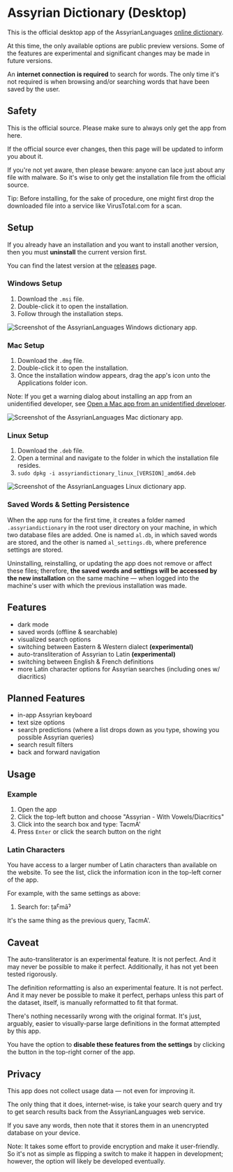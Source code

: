 # Assyrian Dictionary (Desktop)
This is the official desktop app of the AssyrianLanguages [online dictionary](https://assyrianlanguages.org). 

At this time, the only available options are public preview versions. Some of the features are experimental and significant changes may be made in future versions.

An **internet connection is required** to search for words. The only time it's not required is when browsing and/or searching words that have been saved by the user.

## Safety
This is the official source. Please make sure to always only get the app from here.

If the official source ever changes, then this page will be updated to inform you about it.

If you're not yet aware, then please beware: anyone can lace just about any file with malware. So it's wise to only get the installation file from the official source.

Tip: Before installing, for the sake of procedure, one might first drop the downloaded file into a service like VirusTotal.com for a scan.

## Setup
If you already have an installation and you want to install another version, then you must **uninstall** the current version first.

You can find the latest version at the [releases](https://github.com/AssyrianLanguages/Assyrian-Dictionary-Desktop/releases/) page.

### Windows Setup
1. Download the `.msi` file.
2. Double-click it to open the installation.
3. Follow through the installation steps.

![Screenshot of the AssyrianLanguages Windows dictionary app.](/assets/images/windows_v1-2-1.png)

### Mac Setup
1. Download the `.dmg` file.
2. Double-click it to open the installation.
3. Once the installation window appears, drag the app's icon unto the Applications folder icon.

Note: If you get a warning dialog about installing an app from an unidentified developer, see [Open a Mac app from an unidentified developer](https://support.apple.com/guide/mac-help/open-a-mac-app-from-an-unidentified-developer-mh40616/14.0/mac/14.0).

![Screenshot of the AssyrianLanguages Mac dictionary app.](/assets/images/mac_v1-2-1.png)

### Linux Setup
1. Download the `.deb` file.
2. Open a terminal and navigate to the folder in which the installation file resides.
3. ```sudo dpkg -i assyriandictionary_linux_[VERSION]_amd64.deb```

![Screenshot of the AssyrianLanguages Linux dictionary app.](/assets/images/linux_v1-2-1.png)

### Saved Words & Setting Persistence

When the app runs for the first time, it creates a folder named `.assyriandictionary` in the root user directory on your machine, in which two database files are added. One is named `al.db`, in which saved words are stored, and the other is named `al_settings.db`, where preference settings are stored.

Uninstalling, reinstalling, or updating the app does not remove or affect these files; therefore, **the saved words and settings will be accessed by the new installation** on the same machine — when logged into the machine's user with which the previous installation was made. 

## Features
- dark mode
- saved words (offline & searchable)
- visualized search options
- switching between Eastern & Western dialect **(experimental)**
- auto-transliteration of Assyrian to Latin **(experimental)**
- switching between English & French definitions
- more Latin character options for Assyrian searches (including ones w/ diacritics)

## Planned Features
- in-app Assyrian keyboard
- text size options
- search predictions (where a list drops down as you type, showing you possible Assyrian queries)
- search result filters
- back and forward navigation

## Usage 

### Example
1. Open the app
2. Click the top-left button and choose "Assyrian - With Vowels/Diacritics" 
3. Click into the search box and type: TacmA'
4. Press `Enter` or click the search button on the right

### Latin Characters
You have access to a larger number of Latin characters than available on the website. To see the list, click the information icon in the top-left corner of the app. 

For example, with the same settings as above:

1. Search for: ṭaˁmāˀ

It's the same thing as the previous query, TacmA'.

## Caveat
The auto-transliterator is an experimental feature. It is not perfect. And it may never be possible to make it perfect. Additionally, it has not yet been tested rigorously.

The definition reformatting is also an experimental feature. It is not perfect. And it may never be possible to make it perfect, perhaps unless this part of the dataset, itself, is manually reformatted to fit that format. 

There's nothing necessarily wrong with the original format. It's just, arguably, easier to visually-parse large definitions in the format attempted by this app.

You have the option to **disable these features from the settings** by clicking the button in the top-right corner of the app.

## Privacy
This app does not collect usage data — not even for improving it. 

The only thing that it does, internet-wise, is take your search query and try to get search results back from the AssyrianLanguages web service.

If you save any words, then note that it stores them in an unencrypted database on your device. 

Note: It takes some effort to provide encryption and make it user-friendly. So it's not as simple as flipping a switch to make it happen in development; however, the option will likely be developed eventually.
